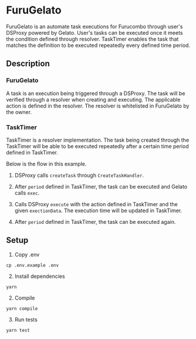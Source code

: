# FuruGelato

FuruGelato is an automate task executions for Furucombo through user's DSProxy powered by Gelato. User's tasks can be executed once it meets the condition defined through resolver. TaskTimer enables the task that matches the definition to be executed repeatedly every defined time period.

## Description

### FuruGelato

A task is an execution being triggered through a DSProxy. The task will be verified through a resolver when creating and executing. The applicable action is defined in the resolver. The resolver is whitelisted in FuruGelato by the owner.

### TaskTimer

TaskTimer is a resolver implementation. The task being created through the TaskTimer will be able to be executed repeatedly after a certain time period defined in TaskTimer.

Below is the flow in this example.

1. DSProxy calls `createTask` through `CreateTaskHandler`.

2. After `period` defined in TaskTimer, the task can be executed and Gelato calls `exec`.

3. Calls DSProxy `execute` with the action defined in TaskTimer and the given `exectionData`. The execution time will be updated in TaskTimer.

4. After `period` defined in TaskTimer, the task can be executed again.

## Setup

1. Copy .env

```
cp .env.example .env
```

2. Install dependencies

```
yarn
```

2. Compile

```
yarn compile
```

3. Run tests

```
yarn test
```
